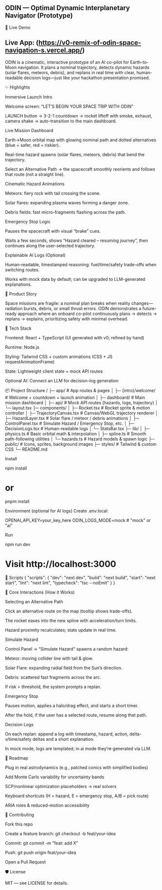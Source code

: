 ODIN — Optimal Dynamic Interplanetary Navigator (Prototype)
----
🔗 Live Demo

Live App: (https://v0-remix-of-odin-space-navigation-s.vercel.app/)
----
ODIN is a cinematic, interactive prototype of an AI co-pilot for Earth-to-Moon navigation. It plans a nominal trajectory, detects dynamic hazards (solar flares, meteors, debris), and replans in real time with clear, human-readable decision logs—just like your hackathon presentation promised.

✨ Highlights

Immersive Launch Intro

Welcome screen: “LET’S BEGIN YOUR SPACE TRIP WITH ODIN”

LAUNCH button → 3-2-1 countdown → rocket liftoff with smoke, exhaust, camera shake → auto-transition to the main dashboard.

Live Mission Dashboard

Earth→Moon orbital map with glowing nominal path and dotted alternatives (blue = safer, red = riskier).

Real-time hazard spawns (solar flares, meteors, debris) that bend the trajectory.

Select an Alternative Path → the spacecraft smoothly reorients and follows that route (not a straight line).

Cinematic Hazard Animations

Meteors: fiery rock with tail crossing the scene.

Solar flares: expanding plasma waves forming a danger zone.

Debris fields: fast micro-fragments flashing across the path.

Emergency Stop Logic

Pauses the spacecraft with visual “brake” cues.

Waits a few seconds, shows “Hazard cleared – resuming journey”, then continues along the user-selected trajectory.

Explainable AI Logs (Optional)

Human-readable, timestamped reasoning: fuel/time/safety trade-offs when switching routes.

Works with mock data by default; can be upgraded to LLM-generated explanations.




🧭 Product Story

Space missions are fragile: a nominal plan breaks when reality changes—radiation bursts, debris, or small thrust errors. ODIN demonstrates a future-ready approach where an onboard co-pilot continuously plans → detects → replans → explains, prioritizing safety with minimal overhead.

🧱 Tech Stack

Frontend: React + TypeScript (UI generated with v0; refined by hand)

Runtime: Node.js

Styling: Tailwind CSS + custom animations (CSS + JS requestAnimationFrame)

State: Lightweight client state + mock API routes

Optional AI: Connect an LLM for decision-log generation

📦 Project Structure
/
├─ app/                      # App routes & pages
│  ├─ (intro)/welcome/       # Welcome + countdown + launch animation
│  ├─ dashboard/             # Main mission dashboard
│  ├─ api/                   # Mock API routes (hazards, logs, trajectory)
│  └─ layout.tsx
├─ components/
│  ├─ Rocket.tsx             # Rocket sprite & motion controller
│  ├─ TrajectoryCanvas.tsx   # Canvas/WebGL trajectory renderer
│  ├─ HazardLayer.tsx        # Solar flare / meteor / debris animations
│  ├─ ControlPanel.tsx       # Simulate Hazard / Emergency Stop, etc.
│  ├─ DecisionLogs.tsx       # Human-readable logs
│  └─ StatsBar.tsx
├─ lib/
│  ├─ physics.ts             # Basic orbital math & interpolation
│  ├─ spline.ts              # Smooth path-following utilities
│  └─ hazards.ts             # Hazard models & spawn logic
├─ public/                   # Icons, sprites, background images
├─ styles/                   # Tailwind & custom CSS
└─ README.md


Install

npm install
# or
pnpm install


Environment (optional for AI logs)
Create .env.local:

OPENAI_API_KEY=your_key_here
ODIN_LOGS_MODE=mock   # "mock" or "ai"


Run

npm run dev
# Visit http://localhost:3000

🧪 Scripts
{
  "scripts": {
    "dev": "next dev",
    "build": "next build",
    "start": "next start",
    "lint": "next lint",
    "typecheck": "tsc --noEmit"
  }
}

🧩 Core Interactions (How it Works)

Selecting an Alternative Path

Click an alternative route on the map (tooltip shows trade-offs).

The rocket eases into the new spline with acceleration/turn limits.

Hazard proximity recalculates; stats update in real time.

Simulate Hazard

Control Panel → “Simulate Hazard” spawns a random hazard:

Meteor: moving collider line with tail & glow.

Solar Flare: expanding radial field from the Sun’s direction.

Debris: scattered fast fragments across the arc.

If risk > threshold, the system prompts a replan.

Emergency Stop

Pauses motion, applies a halo/drag effect, and starts a short timer.

After the hold, if the user has a selected route, resume along that path.

Decision Logs

On each replan: append a log with timestamp, hazard, action, delta-v/time/safety deltas and a short explanation.

In mock mode, logs are templated; in ai mode they’re generated via LLM.


🧠 Roadmap

 Plug in real astrodynamics (e.g., patched conics with simplified bodies)

 Add Monte Carlo variability for uncertainty bands

 SCP/nonlinear optimization placeholders → real solvers

 Keyboard shortcuts (H = hazard, E = emergency stop, A/B = pick route)

 ARIA roles & reduced-motion accessibility

🤝 Contributing

Fork this repo

Create a feature branch: git checkout -b feat/your-idea

Commit: git commit -m "feat: add X"

Push: git push origin feat/your-idea

Open a Pull Request

🛡️ License

MIT — see LICENSE for details.
